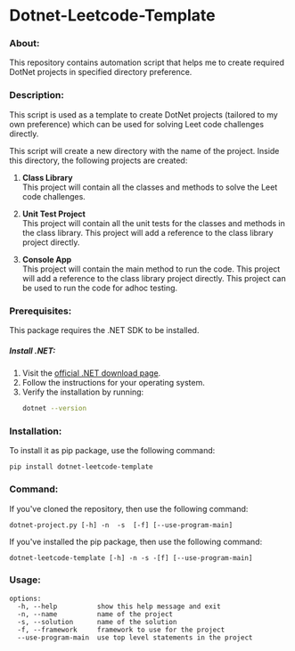 # Dotnet-Leetcode-Template

### About:
This repository contains automation script that helps me to create required DotNet projects in specified directory preference.

### Description:
This script is used as a template to create DotNet projects (tailored to my own preference) which can be used for solving Leet code challenges directly.

This script will create a new directory with the name of the project. Inside this directory, the following projects are created:
1. **Class Library** </br>
    This project will contain all the classes and methods to solve the Leet code challenges.

2. **Unit Test Project** </br>
    This project will contain all the unit tests for the classes and methods in the class library. This project will add a reference to the class library project directly.

3. **Console App** </br>
    This project will contain the main method to run the code. This project will add a reference to the class library project directly. This project can be used to run the code for adhoc testing.

### Prerequisites:

This package requires the .NET SDK to be installed.

##### Install .NET:
1. Visit the [official .NET download page](https://dotnet.microsoft.com/download).
2. Follow the instructions for your operating system.
3. Verify the installation by running:
   ```bash
   dotnet --version
   ```

### Installation:

To install it as pip package, use the following command:
```
pip install dotnet-leetcode-template
```

### Command:

If you've cloned the repository, then use the following command:
```
dotnet-project.py [-h] -n  -s  [-f] [--use-program-main]
```

If you've installed the pip package, then use the following command:
```
dotnet-leetcode-template [-h] -n -s -[f] [--use-program-main]
```

### Usage: 

```
options:
  -h, --help          show this help message and exit
  -n, --name          name of the project
  -s, --solution      name of the solution
  -f, --framework     framework to use for the project
  --use-program-main  use top level statements in the project
```

